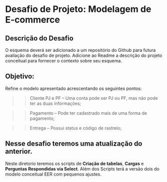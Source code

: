 # Desafio de Projeto: Modelagem de E-commerce

## Descrição do Desafio
O esquema deverá ser adicionado a um repositório do Github para futura avaliação do desafio de projeto. Adicione ao Readme a descrição do projeto conceitual para fornecer o contexto sobre seu esquema.

## Objetivo:
Refine o modelo apresentado acrescentando os seguintes pontos:

>> Cliente PJ e PF – Uma conta pode ser PJ ou PF, mas não pode ter as duas informações;

>> Pagamento – Pode ter cadastrado mais de uma forma de pagamento;

>> Entrega – Possui status e código de rastreio;

## Nesse desafio teremos uma atualização do anterior. 
Neste diretorio teremos os scripts de __Criação de tabelas__, __Cargas__ e __Perguntas Respondidas via Select__.
Além dos Scripts terá a versão dois do modelo conceitual EER com pequenos ajustes. 
